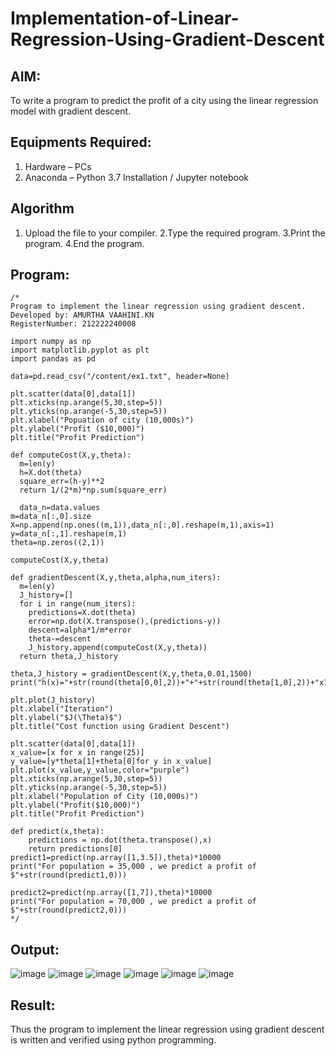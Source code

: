 # Implementation-of-Linear-Regression-Using-Gradient-Descent

## AIM:
To write a program to predict the profit of a city using the linear regression model with gradient descent.

## Equipments Required:
1. Hardware – PCs
2. Anaconda – Python 3.7 Installation / Jupyter notebook

## Algorithm
1. Upload the file to your compiler.
2.Type the required program.
3.Print the program.
4.End the program.


## Program:
```
/*
Program to implement the linear regression using gradient descent.
Developed by: AMURTHA VAAHINI.KN
RegisterNumber: 212222240008

import numpy as np
import matplotlib.pyplot as plt
import pandas as pd

data=pd.read_csv("/content/ex1.txt", header=None)

plt.scatter(data[0],data[1])
plt.xticks(np.arange(5,30,step=5))
plt.yticks(np.arange(-5,30,step=5))
plt.xlabel("Popuation of city (10,000s)")
plt.ylabel("Profit ($10,000)")
plt.title("Profit Prediction")

def computeCost(X,y,theta):
  m=len(y)
  h=X.dot(theta)
  square_err=(h-y)**2
  return 1/(2*m)*np.sum(square_err)
  
  data_n=data.values
m=data_n[:,0].size
X=np.append(np.ones((m,1)),data_n[:,0].reshape(m,1),axis=1)
y=data_n[:,1].reshape(m,1)
theta=np.zeros((2,1))

computeCost(X,y,theta)

def gradientDescent(X,y,theta,alpha,num_iters):
  m=len(y)
  J_history=[]
  for i in range(num_iters):
    predictions=X.dot(theta)
    error=np.dot(X.transpose(),(predictions-y))
    descent=alpha*1/m*error
    theta-=descent
    J_history.append(computeCost(X,y,theta))
  return theta,J_history

theta,J_history = gradientDescent(X,y,theta,0.01,1500)
print("h(x)="+str(round(theta[0,0],2))+"+"+str(round(theta[1,0],2))+"x1")

plt.plot(J_history)
plt.xlabel("Iteration")
plt.ylabel("$J(\Theta)$")
plt.title("Cost function using Gradient Descent")

plt.scatter(data[0],data[1])
x_value=[x for x in range(25)]
y_value=[y*theta[1]+theta[0]for y in x_value]
plt.plot(x_value,y_value,color="purple")
plt.xticks(np.arange(5,30,step=5))
plt.yticks(np.arange(-5,30,step=5))
plt.xlabel("Population of City (10,000s)")
plt.ylabel("Profit($10,000)")
plt.title("Profit Prediction")

def predict(x,theta):
    predictions = np.dot(theta.transpose(),x)
    return predictions[0]
predict1=predict(np.array([1,3.5]),theta)*10000
print("For population = 35,000 , we predict a profit of $"+str(round(predict1,0)))

predict2=predict(np.array([1,7]),theta)*10000
print("For population = 70,000 , we predict a profit of $"+str(round(predict2,0)))
*/ 
```
## Output:
![image](https://github.com/amurthavaahininagarajan/Implementation-of-Linear-Regression-Using-Gradient-Descent/assets/118679102/8ee96604-c1e2-481e-98f9-afb56e3d074b)
![image](https://github.com/amurthavaahininagarajan/Implementation-of-Linear-Regression-Using-Gradient-Descent/assets/118679102/fd68047e-b5b0-4d59-98e0-108f9ae616e9)
![image](https://github.com/amurthavaahininagarajan/Implementation-of-Linear-Regression-Using-Gradient-Descent/assets/118679102/5c15b1bc-197e-463d-9812-eff5752021f4)
![image](https://github.com/amurthavaahininagarajan/Implementation-of-Linear-Regression-Using-Gradient-Descent/assets/118679102/a926d775-fd89-4a7a-854f-f10722d603fd)
![image](https://github.com/amurthavaahininagarajan/Implementation-of-Linear-Regression-Using-Gradient-Descent/assets/118679102/444d2d46-93ef-4beb-b0f8-c9d68f3b3cc7)
![image](https://github.com/amurthavaahininagarajan/Implementation-of-Linear-Regression-Using-Gradient-Descent/assets/118679102/7e5b10fa-599b-4f51-bcc1-fac3cc8fcb0c)





## Result:
Thus the program to implement the linear regression using gradient descent is written and verified using python programming.
